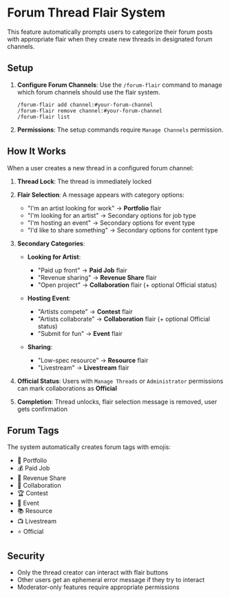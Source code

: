 # Forum Thread Flair System

This feature automatically prompts users to categorize their forum posts with appropriate flair when they create new threads in designated forum channels.

## Setup

1. **Configure Forum Channels**: Use the `/forum-flair` command to manage which forum channels should use the flair system.

   ```
   /forum-flair add channel:#your-forum-channel
   /forum-flair remove channel:#your-forum-channel
   /forum-flair list
   ```

2. **Permissions**: The setup commands require `Manage Channels` permission.

## How It Works

When a user creates a new thread in a configured forum channel:

1. **Thread Lock**: The thread is immediately locked
2. **Flair Selection**: A message appears with category options:
   - "I'm an artist looking for work" → **Portfolio** flair
   - "I'm looking for an artist" → Secondary options for job type
   - "I'm hosting an event" → Secondary options for event type  
   - "I'd like to share something" → Secondary options for content type

3. **Secondary Categories**:
   - **Looking for Artist**:
     - "Paid up front" → **Paid Job** flair
     - "Revenue sharing" → **Revenue Share** flair
     - "Open project" → **Collaboration** flair (+ optional Official status)
   
   - **Hosting Event**:
     - "Artists compete" → **Contest** flair
     - "Artists collaborate" → **Collaboration** flair (+ optional Official status)
     - "Submit for fun" → **Event** flair
   
   - **Sharing**:
     - "Low-spec resource" → **Resource** flair
     - "Livestream" → **Livestream** flair

4. **Official Status**: Users with `Manage Threads` or `Administrator` permissions can mark collaborations as **Official**

5. **Completion**: Thread unlocks, flair selection message is removed, user gets confirmation

## Forum Tags

The system automatically creates forum tags with emojis:
- 🎨 Portfolio
- 💰 Paid Job  
- 🤝 Revenue Share
- 👥 Collaboration
- 🏆 Contest
- 🎉 Event
- 📚 Resource
- 📺 Livestream
- ⭐ Official

## Security

- Only the thread creator can interact with flair buttons
- Other users get an ephemeral error message if they try to interact
- Moderator-only features require appropriate permissions
